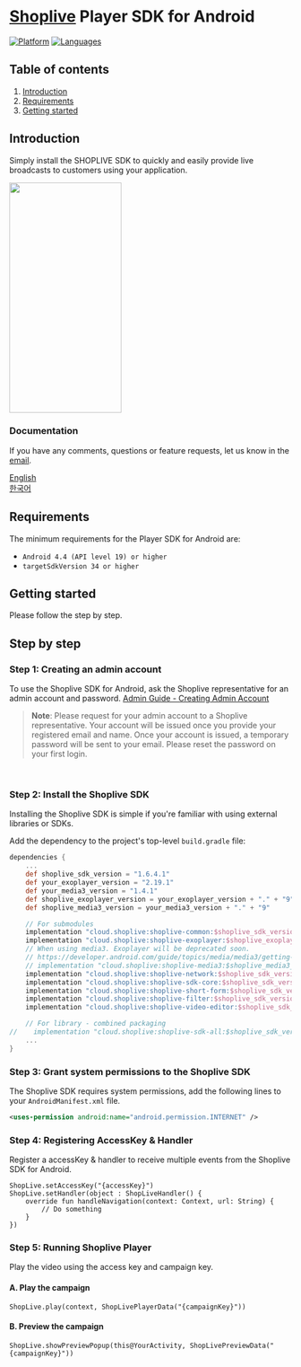 # [Shoplive](https://www.shoplive.cloud/kr) Player SDK for Android

[![Platform](https://img.shields.io/badge/platform-android-orange.svg)](https://github.com/shoplive/android-sdk-sample)
[![Languages](https://img.shields.io/badge/language-kotlin-orange.svg)](https://github.com/shoplive/android-sdk-sample)

## Table of contents

1.  [Introduction](#introduction)
1.  [Requirements](#requirements)
1.  [Getting started](#getting-started)

## Introduction

Simply install the SHOPLIVE SDK to quickly and easily provide live broadcasts to customers using your application.

<image src="doc/images/guide.gif" width="200" height="410"></image>

### Documentation

If you have any comments, questions or feature requests, let us know in the [email](mailto:ask@shoplive.cloud).

[English](https://en.shoplive.guide/docs/shoplive-sdk-for-android)<br />
[한국어](https://docs.shoplive.kr/docs/shoplive-android-sdk)


## Requirements

The minimum requirements for the Player SDK for Android are:

- `Android 4.4 (API level 19) or higher`
- `targetSdkVersion 34 or higher`

## Getting started

Please follow the step by step. <br />

## Step by step

### Step 1: Creating an admin account

To use the Shoplive SDK for Android, ask the Shoplive representative for an admin account and password. [Admin Guide - Creating Admin Account](https://en.shoplive.guide/docs/admin-account)

> **Note**: Please request for your admin account to a Shoplive representative. Your account will be issued once you provide your registered email and name. Once your account is issued, a temporary password will be sent to your email. Please reset the password on your first login.

<br />

### Step 2: Install the Shoplive SDK

Installing the Shoplive SDK is simple if you're familiar with using external libraries or SDKs. 

Add the dependency to the project's top-level `build.gradle` file:

```gradle
dependencies {
    ...
    def shoplive_sdk_version = "1.6.4.1"
    def your_exoplayer_version = "2.19.1"
    def your_media3_version = "1.4.1"
    def shoplive_exoplayer_version = your_exoplayer_version + "." + "9"
    def shoplive_media3_version = your_media3_version + "." + "9"

    // For submodules
    implementation "cloud.shoplive:shoplive-common:$shoplive_sdk_version" // must required
    implementation "cloud.shoplive:shoplive-exoplayer:$shoplive_exoplayer_version" // must required
    // When using media3. Exoplayer will be deprecated soon.
    // https://developer.android.com/guide/topics/media/media3/getting-started/migration-guide
    // implementation "cloud.shoplive:shoplive-media3:$shoplive_media3_version"
    implementation "cloud.shoplive:shoplive-network:$shoplive_sdk_version" // must required
    implementation "cloud.shoplive:shoplive-sdk-core:$shoplive_sdk_version" // for live player
    implementation "cloud.shoplive:shoplive-short-form:$shoplive_sdk_version" // for short-form player
    implementation "cloud.shoplive:shoplive-filter:$shoplive_sdk_version" // for short-form editor
    implementation "cloud.shoplive:shoplive-video-editor:$shoplive_sdk_version" // for short-form editor

    // For library - combined packaging
//    implementation "cloud.shoplive:shoplive-sdk-all:$shoplive_sdk_version" // live + short-form
    ...
}
```

### Step 3: Grant system permissions to the Shoplive SDK

The Shoplive SDK requires system permissions, add the following lines to your `AndroidManifest.xml` file.

```xml
<uses-permission android:name="android.permission.INTERNET" />
```

### Step 4: Registering AccessKey & Handler

Register a accessKey & handler to receive multiple events from the Shoplive SDK for Android. <br />

```
ShopLive.setAccessKey("{accessKey}")
ShopLive.setHandler(object : ShopLiveHandler() {
    override fun handleNavigation(context: Context, url: String) {
        // Do something
    }
})
```

### Step 5: Running Shoplive Player

Play the video using the access key and campaign key.


#### A. Play the campaign

```
ShopLive.play(context, ShopLivePlayerData("{campaignKey}")) 
```

#### B. Preview the campaign

```
ShopLive.showPreviewPopup(this@YourActivity, ShopLivePreviewData("{campaignKey}"))
```